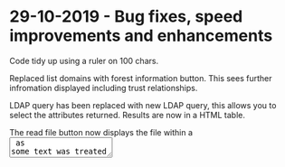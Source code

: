 # 29-10-2019 - Bug fixes, speed improvements and enhancements

Code tidy up using a ruler on 100 chars.

Replaced list domains with forest information button. This sees further infromation displayed including trust relationships.

LDAP query has been replaced with new LDAP query, this allows you to select the attributes returned. Results are now in a HTML table.

The read file button now displays the file within a <textarea> as some text was treated as HTML.

List drives now displays the drive type so you can identify any mapped network drives, any drives that can not be browsed are removed from the list to save errors.

Navigating a root of a drive now displays 'LIST DRIVES' instead of 'GO BACK ONE LEVEL'.

Local Users & Groups was running slow due to the way the object was called, now displays results instantly.

Other speed improvements have been introduced to reduce time to display results.

The `OneLogicalMyth.hta` has been renamed to `OneLogicalShell.hta` thanks to Nye for the suggestion. Repo name will stay the same to save confusion.

